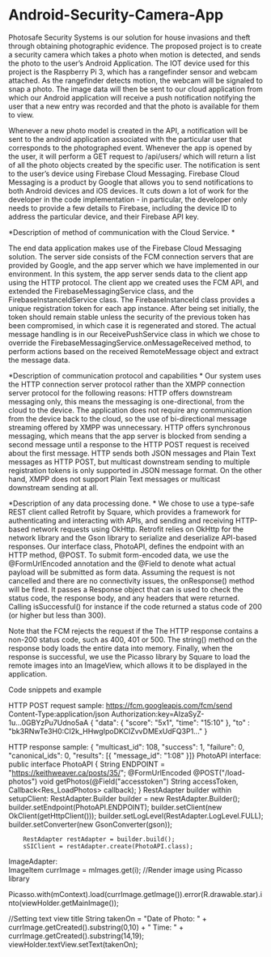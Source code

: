 # Android-Security-Camera-App

Photosafe Security Systems is our solution for house invasions and theft through obtaining photographic evidence. 
The proposed project is to create a security camera which takes a photo when motion is detected, and sends the photo 
to the user’s Android Application. The IOT device used for this project is the Raspberry Pi 3, which has a rangefinder 
sensor and webcam attached. As the rangefinder detects motion, the webcam will be signaled to snap a photo. 
The image data will then be sent to our cloud application from which our Android application will receive a push 
notification notifying the user that a new entry was recorded and that the photo is available for them to view. 


Whenever a new photo model is created in the API, a notification will be sent to the android application associated with 
the particular user that corresponds to the photographed event. Whenever the app is opened by the user, it will perform a 
GET request to /api/users/<userno> which will return a list of all the photo objects created by the specific user.
The notification is sent to the user’s device using Firebase Cloud Messaging. Firebase Cloud Messaging is a product by 
Google that allows you to send notifications to both Android devices and iOS devices. It cuts down a lot of work for the 
developer in the code implementation - in particular, the developer only needs to provide a few details to Firebase, including
the device ID to address the particular device, and their Firebase API key.

*Description of method of communication with the Cloud Service. *

The end data application makes use of the Firebase Cloud Messaging solution. The server side consists of the FCM connection 
servers that are provided by Google, and the app server which we have implemented in our environment. In this system, the 
app server sends data to the client app using the HTTP protocol. The client app we created uses the FCM API, and extended the 
FirebaseMessagingService class, and the FirebaseInstanceIdService class. The FirebaseInstanceId class provides a unique 
registration token for each app instance. After being set initially, the token should remain stable unless the security of 
the previous token has been compromised, in which case it is regenerated and stored. The actual message handling is in our 
ReceivePushService class in which we chose to override the FirebaseMessagingService.onMessageReceived method, to perform 
actions based on the received RemoteMessage object and extract the message data.

*Description of communication protocol and capabilities *
Our system uses the HTTP connection server protocol rather than the XMPP connection server protocol for the following reasons: 
HTTP offers downstream messaging only, this means the messaging is one-directional, from the cloud to the device. The 
application does not require any communication from the device back to the cloud, so the use of bi-directional message 
streaming offered by XMPP was unnecessary. 
HTTP offers synchronous messaging, which means that the app server is blocked from sending a second message until a response 
to the HTTP POST request is received about the first message. 
HTTP sends both JSON messages and Plain Text messages as HTTP POST, but multicast downstream sending to multiple registration
tokens is only supported in JSON message format. On the other hand, XMPP does not support Plain Text messages or multicast 
downstream sending at all.

*Description of any data processing done. *
We chose to use a type-safe REST client called Retrofit by Square, which provides a framework for authenticating and 
interacting with APIs, and sending and receiving HTTP-based network requests using OkHttp. Retrofit relies on OkHttp for the 
network library and the Gson library to serialize and deserialize API-based responses. Our interface class, PhotoAPI, defines 
the endpoint with an HTTP method, @POST. To submit form-encoded data, we use the @FormUrlEncoded annotation and the @Field to 
denote what actual payload will be submitted as form data. 
Assuming the request is not cancelled and there are no connectivity issues, the onResponse() method will be fired. It passes a 
Response object that can is used to check the status code, the response body, and any headers that were returned. Calling 
isSuccessful() for instance if the code returned a status code of 200 (or higher but less than 300). 

Note that the FCM rejects the request if the  The HTTP response contains a non-200 status code, such as 400, 401 or 500. 
The string() method on the response body loads the entire data into memory. 
Finally, when the response is successful, we use the Picasso library by Square to load the remote images into an ImageView, 
which allows it to be displayed in the application. 


Code snippets and example

HTTP POST request sample: 
https://fcm.googleapis.com/fcm/send
Content-Type:application/json
Authorization:key=AIzaSyZ-1u...0GBYzPu7Udno5aA
{ "data": {
    "score": "5x1",
    "time": "15:10"
  },
  "to" : "bk3RNwTe3H0:CI2k_HHwgIpoDKCIZvvDMExUdFQ3P1..."
}

HTTP response sample:
{ "multicast_id": 108,
  "success": 1,
  "failure": 0,
  "canonical_ids": 0,
  "results": [{ "message_id": "1:08" }]}
PhotoAPI interface: 
public interface PhotoAPI {
   String ENDPOINT = "https://keithweaver.ca/posts/35/";
   @FormUrlEncoded
   @POST("/load-photos")
   void getPhotos(@Field("accesstoken") String accessToken, Callback<Res_LoadPhotos> callback);
}
RestAdapter builder within setupClient:
RestAdapter.Builder builder = new RestAdapter.Builder();
        builder.setEndpoint(PhotoAPI.ENDPOINT);
        builder.setClient(new OkClient(getHttpClient()));
        builder.setLogLevel(RestAdapter.LogLevel.FULL);
        builder.setConverter(new GsonConverter(gson));


        RestAdapter restAdapter = builder.build();
        sSIClient = restAdapter.create(PhotoAPI.class);
ImageAdapter:  
ImageItem currImage = mImages.get(i);
//Render image using Picasso library

Picasso.with(mContext).load(currImage.getImage()).error(R.drawable.star).into(viewHolder.getMainImage());

//Setting text view title
String takenOn = "Date of Photo: " + currImage.getCreated().substring(0,10) + " Time: " + currImage.getCreated().substring(14,19);
viewHolder.textView.setText(takenOn);
